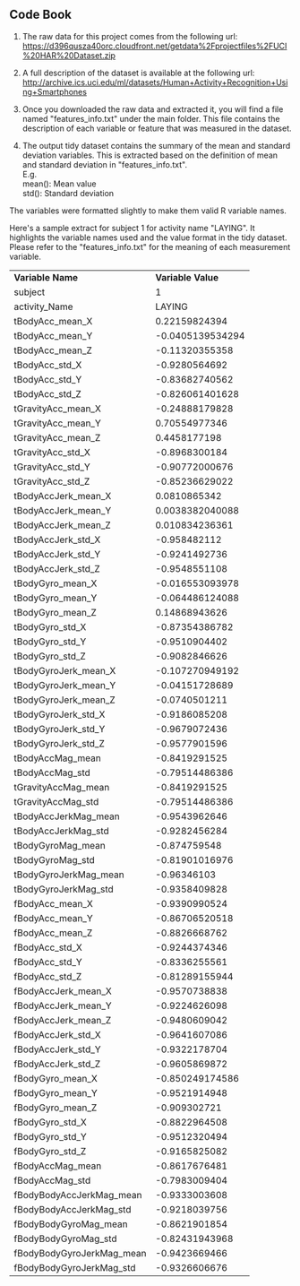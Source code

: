 ## Code Book

1. The raw data for this project comes from the following url: <br>
https://d396qusza40orc.cloudfront.net/getdata%2Fprojectfiles%2FUCI%20HAR%20Dataset.zip

2. A full description of the dataset is available at the following url: <br>
http://archive.ics.uci.edu/ml/datasets/Human+Activity+Recognition+Using+Smartphones 

3. Once you downloaded the raw data and extracted it, you will find a file named "features_info.txt" under the main folder. This file contains the description of each variable or feature that was measured in the dataset.

4. The output tidy dataset contains the summary of the mean and standard deviation variables. This is extracted based on the definition of mean and standard deviation in "features_info.txt".<br>
E.g. <br>
mean(): Mean value<br>
std(): Standard deviation<br>

The variables were formatted slightly to make them valid R variable names.<br>


Here's a sample extract for subject 1 for activity name "LAYING". It highlights the variable names used and the value format in the tidy dataset. Please refer to the "features_info.txt" for the meaning of each measurement variable.<br>
<table>
<tr>
<td><b>Variable Name</b></td>
<td><b>Variable Value</b></td>
</tr>
<tr>
<td>subject</td>
<td>1</td>
</tr>
<tr>
<td>activity_Name</td>
<td>LAYING</td>
</tr>
<tr>
<td>tBodyAcc_mean_X</td>
<td>0.22159824394</td>
</tr>
<tr>
<td>tBodyAcc_mean_Y</td>
<td>-0.0405139534294</td>
</tr>
<tr>
<td>tBodyAcc_mean_Z</td>
<td>-0.11320355358</td>
</tr>
<tr>
<td>tBodyAcc_std_X</td>
<td>-0.9280564692</td>
</tr>
<tr>
<td>tBodyAcc_std_Y</td>
<td>-0.83682740562</td>
</tr>
<tr>
<td>tBodyAcc_std_Z</td>
<td>-0.826061401628</td>
</tr>
<tr>
<td>tGravityAcc_mean_X</td>
<td>-0.24888179828</td>
</tr>
<tr>
<td>tGravityAcc_mean_Y</td>
<td>0.70554977346</td>
</tr>
<tr>
<td>tGravityAcc_mean_Z</td>
<td>0.4458177198</td>
</tr>
<tr>
<td>tGravityAcc_std_X</td>
<td>-0.8968300184</td>
</tr>
<tr>
<td>tGravityAcc_std_Y</td>
<td>-0.90772000676</td>
</tr>
<tr>
<td>tGravityAcc_std_Z</td>
<td>-0.85236629022</td>
</tr>
<tr>
<td>tBodyAccJerk_mean_X</td>
<td>0.0810865342</td>
</tr>
<tr>
<td>tBodyAccJerk_mean_Y</td>
<td>0.0038382040088</td>
</tr>
<tr>
<td>tBodyAccJerk_mean_Z</td>
<td>0.010834236361</td>
</tr>
<tr>
<td>tBodyAccJerk_std_X</td>
<td>-0.958482112</td>
</tr>
<tr>
<td>tBodyAccJerk_std_Y</td>
<td>-0.9241492736</td>
</tr>
<tr>
<td>tBodyAccJerk_std_Z</td>
<td>-0.9548551108</td>
</tr>
<tr>
<td>tBodyGyro_mean_X</td>
<td>-0.016553093978</td>
</tr>
<tr>
<td>tBodyGyro_mean_Y</td>
<td>-0.064486124088</td>
</tr>
<tr>
<td>tBodyGyro_mean_Z</td>
<td>0.14868943626</td>
</tr>
<tr>
<td>tBodyGyro_std_X</td>
<td>-0.87354386782</td>
</tr>
<tr>
<td>tBodyGyro_std_Y</td>
<td>-0.9510904402</td>
</tr>
<tr>
<td>tBodyGyro_std_Z</td>
<td>-0.9082846626 </td>
</tr>
<tr>
<td>tBodyGyroJerk_mean_X</td>
<td>-0.107270949192</td>
</tr>
<tr>
<td>tBodyGyroJerk_mean_Y</td>
<td>-0.04151728689</td>
</tr>
<tr>
<td>tBodyGyroJerk_mean_Z</td>
<td>-0.0740501211</td>
</tr>
<tr>
<td>tBodyGyroJerk_std_X</td>
<td>-0.9186085208</td>
</tr>
<tr>
<td>tBodyGyroJerk_std_Y</td>
<td>-0.9679072436</td>
</tr>
<tr>
<td>tBodyGyroJerk_std_Z</td>
<td>-0.9577901596</td>
</tr>
<tr>
<td>tBodyAccMag_mean</td>
<td>-0.8419291525</td>
</tr>
<tr>
<td>tBodyAccMag_std</td>
<td>-0.79514486386</td>
</tr>
<tr>
<td>tGravityAccMag_mean</td>
<td>-0.8419291525</td>
</tr>
<tr>
<td>tGravityAccMag_std</td>
<td>-0.79514486386</td>
</tr>
<tr>
<td>tBodyAccJerkMag_mean</td>
<td>-0.9543962646</td>
</tr>
<tr>
<td>tBodyAccJerkMag_std</td>
<td>-0.9282456284</td>
</tr>
<tr>
<td>tBodyGyroMag_mean</td>
<td>-0.874759548</td>
</tr>
<tr>
<td>tBodyGyroMag_std</td>
<td>-0.81901016976</td>
</tr>
<tr>
<td>tBodyGyroJerkMag_mean</td>
<td>-0.96346103</td>
</tr>
<tr>
<td>tBodyGyroJerkMag_std</td>
<td>-0.9358409828</td>
</tr>
<tr>
<td>fBodyAcc_mean_X</td>
<td>-0.9390990524</td>
</tr>
<tr>
<td>fBodyAcc_mean_Y</td>
<td>-0.86706520518</td>
</tr>
<tr>
<td>fBodyAcc_mean_Z</td>
<td>-0.8826668762</td>
</tr>
<tr>
<td>fBodyAcc_std_X</td>
<td>-0.9244374346</td>
</tr>
<tr>
<td>fBodyAcc_std_Y</td>
<td>-0.8336255561</td>
</tr>
<tr>
<td>fBodyAcc_std_Z</td>
<td>-0.81289155944</td>
</tr>
<tr>
<td>fBodyAccJerk_mean_X</td>
<td>-0.9570738838</td>
</tr>
<tr>
<td>fBodyAccJerk_mean_Y</td>
<td>-0.9224626098</td>
</tr>
<tr>
<td>fBodyAccJerk_mean_Z</td>
<td>-0.9480609042</td>
</tr>
<tr>
<td>fBodyAccJerk_std_X</td>
<td>-0.9641607086</td>
</tr>
<tr>
<td>fBodyAccJerk_std_Y</td>
<td>-0.9322178704</td>
</tr>
<tr>
<td>fBodyAccJerk_std_Z</td>
<td>-0.9605869872</td>
</tr>
<tr>
<td>fBodyGyro_mean_X</td>
<td>-0.850249174586</td>
</tr>
<tr>
<td>fBodyGyro_mean_Y</td>
<td>-0.9521914948</td>
</tr>
<tr>
<td>fBodyGyro_mean_Z</td>
<td>-0.909302721</td>
</tr>
<tr>
<td>fBodyGyro_std_X</td>
<td>-0.8822964508</td>
</tr>
<tr>
<td>fBodyGyro_std_Y</td>
<td>-0.9512320494</td>
</tr>
<tr>
<td>fBodyGyro_std_Z</td>
<td>-0.9165825082</td>
</tr>
<tr>
<td>fBodyAccMag_mean</td>
<td>-0.8617676481</td>
</tr>
<tr>
<td>fBodyAccMag_std</td>
<td>-0.7983009404</td>
</tr>
<tr>
<td>fBodyBodyAccJerkMag_mean</td>
<td>-0.9333003608</td>
</tr>
<tr>
<td>fBodyBodyAccJerkMag_std</td>
<td>-0.9218039756</td>
</tr>
<tr>
<td>fBodyBodyGyroMag_mean</td>
<td>-0.8621901854</td>
</tr>
<tr>
<td>fBodyBodyGyroMag_std</td>
<td>-0.82431943968</td>
</tr>
<tr>
<td>fBodyBodyGyroJerkMag_mean</td>
<td>-0.9423669466</td>
</tr>
<tr>
<td>fBodyBodyGyroJerkMag_std</td>
<td>-0.9326606676</td>
</tr>
</table>



